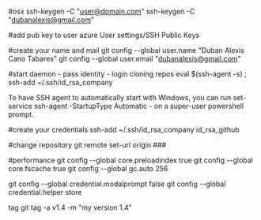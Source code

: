#osx
ssh-keygen -C "user@domain.com"
ssh-keygen -C "dubanalexis@gmail.com"

#add pub key to user azure
User settings/SSH Public Keys

#create your name and mail
git config --global user.name "Duban Alexis Cano Tabares"
git config --global user.email "dubanalexis@gmail.com"

#start daemon - pass identity - login cloning repos
eval $(ssh-agent -s) ; ssh-add ~/.ssh/id_rsa_company

To have SSH agent to automatically start with Windows, you can run
set-service ssh-agent -StartupType Automatic - on a super-user powershell prompt.

#create your credentials
ssh-add ~/.ssh/id_rsa_company
id_rsa_github

#change repository
git remote set-url origin ###

#performance
git config --global core.preloadindex true
git config --global core.fscache true
git config --global gc.auto 256

git config --global credential.modalprompt false
git config --global credential.helper store

tag
git tag -a v1.4 -m "my version 1.4"